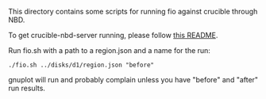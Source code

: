 This directory contains some scripts for running fio against crucible through
NBD.

To get crucible-nbd-server running, please follow [this README](../nbd_server/src/README.md).

Run fio.sh with a path to a region.json and a name for the run:

    ./fio.sh ../disks/d1/region.json "before"

gnuplot will run and probably complain unless you have "before" and "after"
run results.

